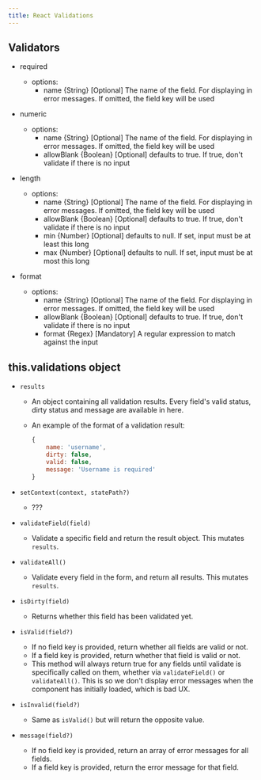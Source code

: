 ```yaml
---
title: React Validations
---
```


## Validators

- required
	- options:
		- name       {String}  [Optional] The name of the field. For displaying in error messages. If omitted, the field key will be used

- numeric
	- options:
		- name       {String}  [Optional] The name of the field. For displaying in error messages. If omitted, the field key will be used
		- allowBlank {Boolean} [Optional] defaults to true. If true, don't validate if there is no input

- length
	- options:
		- name       {String}  [Optional] The name of the field. For displaying in error messages. If omitted, the field key will be used
		- allowBlank {Boolean} [Optional] defaults to true. If true, don't validate if there is no input
		- min        {Number}  [Optional] defaults to null. If set, input must be at least this long
		- max        {Number}  [Optional] defaults to null. If set, input must be at most this long

- format
	- options:
		- name       {String}  [Optional] The name of the field. For displaying in error messages. If omitted, the field key will be used
		- allowBlank {Boolean} [Optional] defaults to true. If true, don't validate if there is no input
		- format     {Regex}   [Mandatory] A regular expression to match against the input


## this.validations object

- `results`
	- An object containing all validation results. Every field's valid status, dirty status and message are available in here.

	- An example of the format of a validation result:
		```javascript
		{
			name: 'username',
			dirty: false,
			valid: false,
			message: 'Username is required'
		}
		```

- `setContext(context, statePath?)`
	- ???

- `validateField(field)`
	- Validate a specific field and return the result object. This mutates `results`.

- `validateAll()`
	- Validate every field in the form, and return all results. This mutates `results`.

- `isDirty(field)`
	- Returns whether this field has been validated yet.

- `isValid(field?)`
	- If no field key is provided, return whether all fields are valid or not.
	- If a field key is provided, return whether that field is valid or not.
	- This method will always return true for any fields until validate is specifically called on them, whether via `validateField()` or `validateAll()`.
		This is so we don't display error messages when the component has initially loaded, which is bad UX.

- `isInvalid(field?)`
	- Same as `isValid()` but will return the opposite value.

- `message(field?)`
	- If no field key is provided, return an array of error messages for all fields.
	- If a field key is provided, return the error message for that field.
